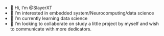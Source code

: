 - 👋 Hi, I’m @SlayerXT
- 👀 I’m interested in embedded system/Neurocomputing/data science
- 🌱 I’m currently learning data science
- 💞️ I’m looking to collaborate on study a little project by myself and wish to communicate with more dedicators.

              
<!---
SlayerXT/SlayerXT is a ✨ special ✨ repository because its `README.md` (this file) appears on your GitHub profile.
You can click the Preview link to take a look at your changes.
--->
